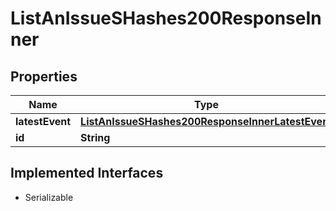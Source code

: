 

# ListAnIssueSHashes200ResponseInner


## Properties

| Name | Type | Description | Notes |
|------------ | ------------- | ------------- | -------------|
|**latestEvent** | [**ListAnIssueSHashes200ResponseInnerLatestEvent**](ListAnIssueSHashes200ResponseInnerLatestEvent.md) |  |  [optional] |
|**id** | **String** |  |  [optional] |


## Implemented Interfaces

* Serializable


